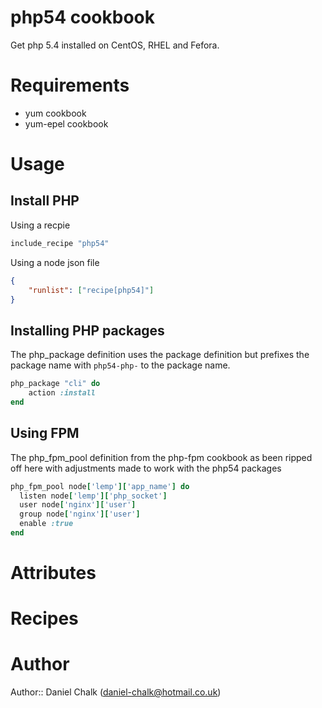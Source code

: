 # php54 cookbook

Get php 5.4 installed on CentOS, RHEL and Fefora.

# Requirements

- yum cookbook
- yum-epel cookbook

# Usage

## Install PHP

Using a recpie
```ruby
include_recipe "php54"
```
Using a node json file
```json
{
	"runlist": ["recipe[php54]"]
}
```

## Installing PHP packages

The php_package definition uses the package definition but prefixes the package name with ```php54-php-``` to the package name.

```ruby
php_package "cli" do 
	action :install
end
```

## Using FPM

The php_fpm_pool definition from the php-fpm cookbook as been ripped off here with adjustments made to work with the php54 packages

```ruby
php_fpm_pool node['lemp']['app_name'] do
  listen node['lemp']['php_socket']
  user node['nginx']['user']
  group node['nginx']['user']
  enable :true
end
```

# Attributes

# Recipes

# Author

Author:: Daniel Chalk (<daniel-chalk@hotmail.co.uk>)
